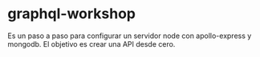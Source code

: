 # graphql-workshop
Es un paso a paso para configurar un servidor node con apollo-express y mongodb. El objetivo es crear una API desde cero.
